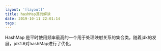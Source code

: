 ```yaml
---
layout: '[layout]'
title: hashMap源码解读
date: 2019-10-11 22:01:14
tags:
---
```

HashMap 是平时使用频率最高的一个用于处理映射关系的集合类。随着jdk的发展，jdk1.8对hashMap进行了优化，